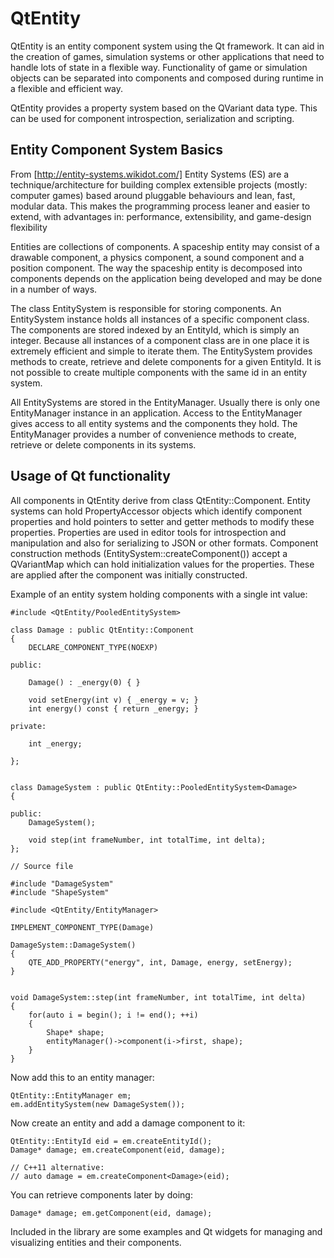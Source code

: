 QtEntity
========

QtEntity is an entity component system using the Qt framework. It can aid in the creation of games,
simulation systems or other applications that need to handle lots of state in a flexible way.
Functionality of game or simulation objects can be separated into components and composed 
during runtime in a flexible and efficient way. 

QtEntity provides a property system based on the QVariant data type. 
This can be used for component introspection, serialization and scripting. 

Entity Component System Basics
-------------
From  [http://entity-systems.wikidot.com/]
	Entity Systems (ES) are a technique/architecture for building complex extensible projects 
	(mostly: computer games) based around pluggable behaviours and lean, fast, modular data.
	This makes the programming process leaner and easier to extend, with advantages in:
	 performance, extensibility, and game-design flexibility

Entities are collections of components. A spaceship entity may consist of a drawable component, 
a physics component, a sound component and a position component. The way the spaceship entity
 is decomposed into components depends on the application being developed and may be done in a number of ways.  

The class EntitySystem is responsible for storing components. An EntitySystem instance holds 
all instances of a specific component class. The components are stored indexed by an EntityId,
 which is simply an integer.  Because all instances of a component class are in one place it is 
 extremely efficient and simple to iterate them.
The EntitySystem provides methods to create, retrieve and delete components for a given EntityId.
 It is not possible to create multiple components with the same id in an entity system.

All EntitySystems are stored in the EntityManager. Usually there is only one EntityManager instance 
in an application. Access to the EntityManager gives access to all entity systems and the components they hold.
The EntityManager provides a number of convenience methods to create, retrieve or delete components
in its systems.

Usage of Qt functionality
-------------
All components in QtEntity derive from class QtEntity::Component. Entity systems can hold PropertyAccessor objects which
identify component properties and hold pointers to setter and getter methods to modify these properties. 
Properties are used in editor tools for introspection and manipulation and also for serializing to JSON or other formats. 
Component construction methods (EntitySystem::createComponent()) accept a QVariantMap which can hold initialization 
values for the properties. These are applied after the component was initially constructed.

Example of an entity system holding components with a single int value:

	
	#include <QtEntity/PooledEntitySystem>

	class Damage : public QtEntity::Component
	{
		DECLARE_COMPONENT_TYPE(NOEXP)    

	public:

		Damage() : _energy(0) { }

		void setEnergy(int v) { _energy = v; }
		int energy() const { return _energy; }

	private:

		int _energy;

	};


	class DamageSystem : public QtEntity::PooledEntitySystem<Damage>
	{    

	public:
		DamageSystem();

		void step(int frameNumber, int totalTime, int delta);
	};

	// Source file

	#include "DamageSystem"
	#include "ShapeSystem"

	#include <QtEntity/EntityManager>

	IMPLEMENT_COMPONENT_TYPE(Damage)

	DamageSystem::DamageSystem()
	{
		QTE_ADD_PROPERTY("energy", int, Damage, energy, setEnergy);
	}


	void DamageSystem::step(int frameNumber, int totalTime, int delta)
	{
		for(auto i = begin(); i != end(); ++i)
		{
			Shape* shape;
			entityManager()->component(i->first, shape);
		}
	}


Now add this to an entity manager:


	QtEntity::EntityManager em;
	em.addEntitySystem(new DamageSystem());

Now create an entity and add a damage component to it:


	QtEntity::EntityId eid = em.createEntityId();
	Damage* damage; em.createComponent(eid, damage);

	// C++11 alternative:
	// auto damage = em.createComponent<Damage>(eid);

You can retrieve components later by doing:

	Damage* damage; em.getComponent(eid, damage);

Included in the library are some examples and Qt widgets for managing and visualizing entities and their components.
